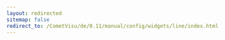 ```yaml
---
layout: redirected
sitemap: false
redirect_to: /CometVisu/de/0.11/manual/config/widgets/line/index.html
---
```


